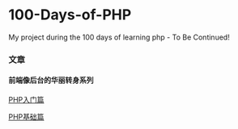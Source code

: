 # 100-Days-of-PHP
My project during the 100 days of learning php - To Be Continued!

### 文章

#### 前端像后台的华丽转身系列
[PHP入门篇](http://www.cnblogs.com/wk1102/p/6886041.html)

[PHP基础篇](http://www.cnblogs.com/wk1102/p/6941147.html)
